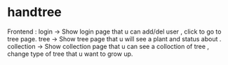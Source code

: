 # handtree

Frontend : login -> Show login page that u can add/del user , click <user> to go to tree page.
           tree  -> Show tree page that u will see a plant and status about <user>.
           collection -> Show collection page that u can see a colloction of tree , change type of tree that u want to grow up.
